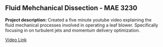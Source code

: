 ## Fluid Mehchanical Dissection - MAE 3230

**Project description:** Created a five minute youtube video explaining the fluid mechanical processes involved in operating a leaf blower. Specifically focusing in on turbulent jets and momentum delivery optimization. 

[Video Link](https://www.youtube.com/watch?v=gK_cc0ee8ls/)

